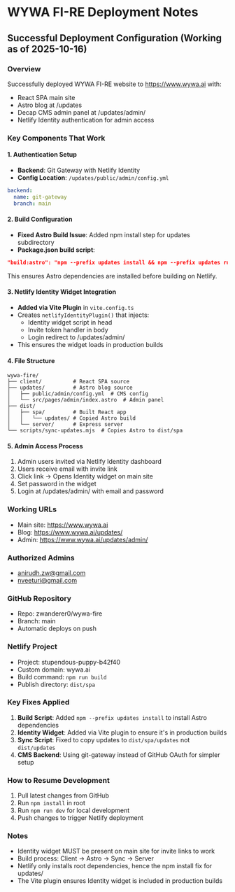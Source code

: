 # WYWA FI-RE Deployment Notes

## Successful Deployment Configuration (Working as of 2025-10-16)

### Overview
Successfully deployed WYWA FI-RE website to https://www.wywa.ai with:
- React SPA main site
- Astro blog at /updates
- Decap CMS admin panel at /updates/admin/
- Netlify Identity authentication for admin access

### Key Components That Work

#### 1. Authentication Setup
- **Backend**: Git Gateway with Netlify Identity
- **Config Location**: `/updates/public/admin/config.yml`
```yaml
backend:
  name: git-gateway
  branch: main
```

#### 2. Build Configuration
- **Fixed Astro Build Issue**: Added npm install step for updates subdirectory
- **Package.json build script**:
```json
"build:astro": "npm --prefix updates install && npm --prefix updates run build && npm run sync:updates"
```
This ensures Astro dependencies are installed before building on Netlify.

#### 3. Netlify Identity Widget Integration
- **Added via Vite Plugin** in `vite.config.ts`
- Creates `netlifyIdentityPlugin()` that injects:
  - Identity widget script in head
  - Invite token handler in body
  - Login redirect to /updates/admin/
- This ensures the widget loads in production builds

#### 4. File Structure
```
wywa-fire/
├── client/          # React SPA source
├── updates/         # Astro blog source
│   ├── public/admin/config.yml  # CMS config
│   └── src/pages/admin/index.astro  # Admin panel
├── dist/
│   ├── spa/         # Built React app
│   │   └── updates/ # Copied Astro build
│   └── server/      # Express server
└── scripts/sync-updates.mjs  # Copies Astro to dist/spa
```

#### 5. Admin Access Process
1. Admin users invited via Netlify Identity dashboard
2. Users receive email with invite link
3. Click link → Opens Identity widget on main site
4. Set password in the widget
5. Login at /updates/admin/ with email and password

### Working URLs
- Main site: https://www.wywa.ai
- Blog: https://www.wywa.ai/updates/
- Admin: https://www.wywa.ai/updates/admin/

### Authorized Admins
- anirudh.zw@gmail.com
- nveeturi@gmail.com

### GitHub Repository
- Repo: zwanderer0/wywa-fire
- Branch: main
- Automatic deploys on push

### Netlify Project
- Project: stupendous-puppy-b42f40
- Custom domain: wywa.ai
- Build command: `npm run build`
- Publish directory: `dist/spa`

### Key Fixes Applied
1. **Build Script**: Added `npm --prefix updates install` to install Astro dependencies
2. **Identity Widget**: Added via Vite plugin to ensure it's in production builds
3. **Sync Script**: Fixed to copy updates to `dist/spa/updates` not `dist/updates`
4. **CMS Backend**: Using git-gateway instead of GitHub OAuth for simpler setup

### How to Resume Development
1. Pull latest changes from GitHub
2. Run `npm install` in root
3. Run `npm run dev` for local development
4. Push changes to trigger Netlify deployment

### Notes
- Identity widget MUST be present on main site for invite links to work
- Build process: Client → Astro → Sync → Server
- Netlify only installs root dependencies, hence the npm install fix for updates/
- The Vite plugin ensures Identity widget is included in production builds
